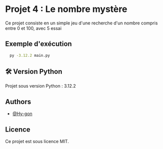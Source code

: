 # Projet 4 : Le nombre mystère

Ce projet consiste en un simple jeu d'une recherche d'un nombre compris entre 0 et 100, avec 5 essai

## Exemple d'exécution

```bash
  py -3.12.2 main.py
```
    
## 🛠 Version Python
Projet sous version Python : 3.12.2

## Authors

- [@Hy-gon](https://github.com/Hy-gon)

## Licence

Ce projet est sous licence MIT.